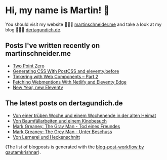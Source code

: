 # Hi, my name is Martin! 👋 
You should visit my website 👨🏼‍💻  [martinschneider.me](https://martinschneider.me) and take a look at my blog 🤷🏼‍♂️ [dertagundich.de](https://www.dertagundich.de).

## Posts I've written recently on martinschneider.me
<!-- MSME-POST-LIST:START -->
- [Two Point Zero](https://martinschneider.me/articles/two-point-zero/)
- [Generating CSS With PostCSS and eleventy.before](https://martinschneider.me/articles/generating-css-with-postcss-and-eleventy-before/)
- [Tinkering with Web Components – Part 2](https://martinschneider.me/articles/tinkering-with-web-components-part-2/)
- [Fetching Webmentions With Netlify and Eleventy Edge](https://martinschneider.me/articles/fetching-webmentions-with-netlify-and-eleventy-edge/)
- [New Year, new Eleventy](https://martinschneider.me/articles/new-year-new-eleventy/)
<!-- MSME-POST-LIST:END -->

## The latest posts on dertagundich.de
<!-- DTUI-POST-LIST:START -->
- [Von einer trüben Woche und einem Wochenende in der alten Heimat](https://www.dertagundich.de/blog/2023/10/von-einer-truben-woche-und-einem-wochenende-in-der-alten-heimat)
- [Von Baumfällarbeiten und einem Kinobesuch](https://www.dertagundich.de/blog/2023/10/von-baumfallarbeiten-und-einem-kinobesuch)
- [Mark Greaney: The Gray Man - Tod eines Freundes](https://www.dertagundich.de/blog/2023/10/mark-greaney-the-gray-man-tod-eines-freundes)
- [Mark Greaney: The Grey Man - Unter Beschuss](https://www.dertagundich.de/blog/2023/10/mark-greaney-the-grey-man-unter-beschuss)
- [Von Lernerei und Heckenschnitt](https://www.dertagundich.de/blog/2023/10/von-lernerei-und-heckenschnitt)
<!-- DTUI-POST-LIST:END -->

(The list of blogposts is generated with the [blog-post-workflow by gautamkrishnar](https://github.com/gautamkrishnar/blog-post-workflow)).
